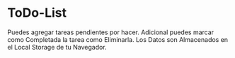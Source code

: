 # ToDo-List
Puedes agregar tareas pendientes por hacer.
Adicional puedes marcar como Completada la tarea como Eliminarla.
Los Datos son Almacenados en el Local Storage de tu Navegador.
